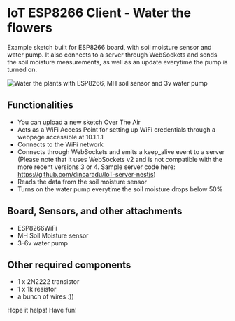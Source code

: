 # IoT ESP8266 Client - Water the flowers

Example sketch built for ESP8266 board, with soil moisture sensor and water pump. It also connects to a server through WebSockets and sends the soil moisture measurements, as well as an update everytime the pump is turned on.

![Water the plants with ESP8266, MH soil sensor and 3v water pump](https://github.com/dincaradu/IoT-client-esp8266wifi-soil-moisture-water-plants/blob/main/documentation/20240324_160703.jpg)


## Functionalities

- You can upload a new sketch Over The Air
- Acts as a WiFi Access Point for setting up WiFi credentials through a webpage accessible at 10.1.1.1
- Connects to the WiFi network
- Connects through WebSockets and emits a keep_alive event to a server
  (Please note that it uses WebSockets v2 and is not compatible with the more recent versions 3 or 4. Sample server code here: https://github.com/dincaradu/IoT-server-nestjs)
- Reads the data from the soil moisture sensor
- Turns on the water pump everytime the soil moisture drops below 50%

## Board, Sensors, and other attachments

- ESP8266WiFi
- MH Soil Moisture sensor
- 3-6v water pump


## Other required components

- 1 x 2N2222 transistor
- 1 x 1k resistor
- a bunch of wires :))

Hope it helps! Have fun!
